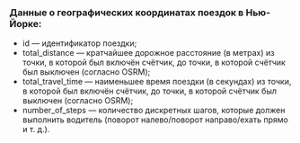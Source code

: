 ### Данные о географических координатах поездок в Нью-Йорке:

- id — идентификатор поездки;
- total_distance — кратчайшее дорожное расстояние (в метрах) из точки, в которой был включён счётчик, до точки, в которой счётчик был выключен (согласно OSRM);
- total_travel_time — наименьшее время поездки (в секундах) из точки, в которой был включён счётчик, до точки, в которой счётчик был выключен (согласно OSRM);
- number_of_steps — количество дискретных шагов, которые должен выполнить водитель (поворот налево/поворот направо/ехать прямо и т. д.).